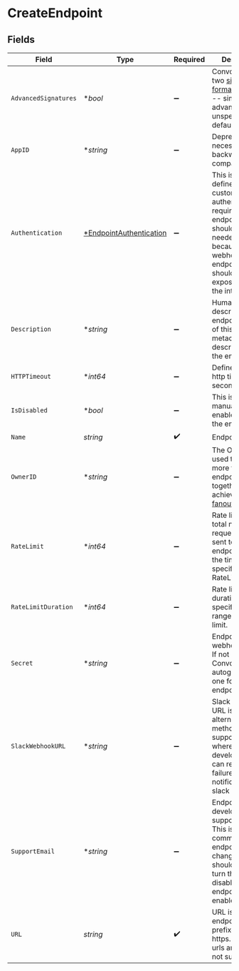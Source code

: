 # CreateEndpoint


## Fields

| Field                                                                                                                                                                          | Type                                                                                                                                                                           | Required                                                                                                                                                                       | Description                                                                                                                                                                    |
| ------------------------------------------------------------------------------------------------------------------------------------------------------------------------------ | ------------------------------------------------------------------------------------------------------------------------------------------------------------------------------ | ------------------------------------------------------------------------------------------------------------------------------------------------------------------------------ | ------------------------------------------------------------------------------------------------------------------------------------------------------------------------------ |
| `AdvancedSignatures`                                                                                                                                                           | **bool*                                                                                                                                                                        | :heavy_minus_sign:                                                                                                                                                             | Convoy supports two [signature formats](https://getconvoy.io/docs/product-manual/signatures)<br/>-- simple or advanced. If left unspecified, we default to false.              |
| `AppID`                                                                                                                                                                        | **string*                                                                                                                                                                      | :heavy_minus_sign:                                                                                                                                                             | Deprecated but necessary for backward compatibility                                                                                                                            |
| `Authentication`                                                                                                                                                               | [*EndpointAuthentication](./endpointauthentication.md)                                                                                                                         | :heavy_minus_sign:                                                                                                                                                             | This is used to define any custom authentication required by the endpoint. This<br/>shouldn't be needed often because webhook endpoints usually should be exposed to<br/>the internet. |
| `Description`                                                                                                                                                                  | **string*                                                                                                                                                                      | :heavy_minus_sign:                                                                                                                                                             | Human-readable description of the endpoint. Think of this as metadata describing<br/>the endpoint                                                                              |
| `HTTPTimeout`                                                                                                                                                                  | **int64*                                                                                                                                                                       | :heavy_minus_sign:                                                                                                                                                             | Define endpoint http timeout in seconds.                                                                                                                                       |
| `IsDisabled`                                                                                                                                                                   | **bool*                                                                                                                                                                        | :heavy_minus_sign:                                                                                                                                                             | This is used to manually enable/disable the endpoint.                                                                                                                          |
| `Name`                                                                                                                                                                         | *string*                                                                                                                                                                       | :heavy_check_mark:                                                                                                                                                             | Endpoint name.                                                                                                                                                                 |
| `OwnerID`                                                                                                                                                                      | **string*                                                                                                                                                                      | :heavy_minus_sign:                                                                                                                                                             | The OwnerID is used to group more than one endpoint together to achieve<br/>[fanout](https://getconvoy.io/docs/manual/endpoints#Endpoint%20Owner%20ID)                         |
| `RateLimit`                                                                                                                                                                    | **int64*                                                                                                                                                                       | :heavy_minus_sign:                                                                                                                                                             | Rate limit is the total number of requests to be sent to an endpoint in<br/>the time duration specified in RateLimitDuration                                                   |
| `RateLimitDuration`                                                                                                                                                            | **int64*                                                                                                                                                                       | :heavy_minus_sign:                                                                                                                                                             | Rate limit duration specifies the time range for the rate limit.                                                                                                               |
| `Secret`                                                                                                                                                                       | **string*                                                                                                                                                                      | :heavy_minus_sign:                                                                                                                                                             | Endpoint's webhook secret. If not provided, Convoy autogenerates one for the endpoint.                                                                                         |
| `SlackWebhookURL`                                                                                                                                                              | **string*                                                                                                                                                                      | :heavy_minus_sign:                                                                                                                                                             | Slack webhook URL is an alternative method to support email where endpoint developers<br/>can receive failure notifications on a slack channel.                                |
| `SupportEmail`                                                                                                                                                                 | **string*                                                                                                                                                                      | :heavy_minus_sign:                                                                                                                                                             | Endpoint developers support email. This is used for communicating endpoint state<br/>changes. You should always turn this on when disabling endpoints are enabled.             |
| `URL`                                                                                                                                                                          | *string*                                                                                                                                                                       | :heavy_check_mark:                                                                                                                                                             | URL is the endpoint's URL prefixed with https. non-https urls are currently<br/>not supported.                                                                                 |